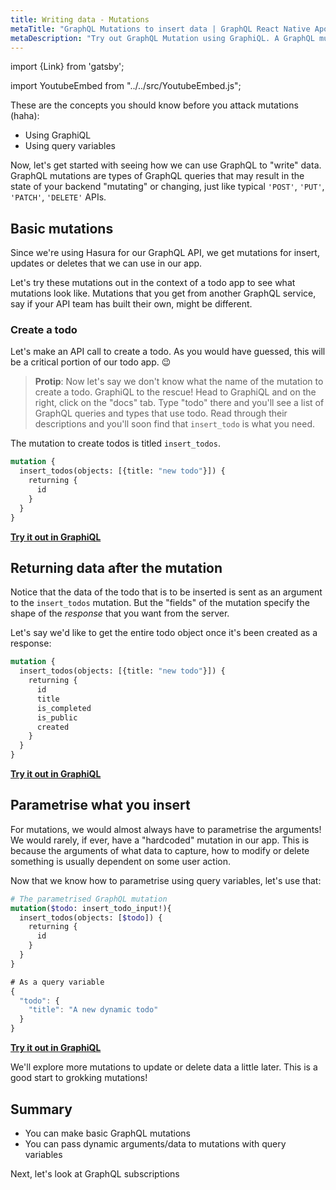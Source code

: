 ```yaml
---
title: Writing data - Mutations
metaTitle: "GraphQL Mutations to insert data | GraphQL React Native Apollo Tutorial"
metaDescription: "Try out GraphQL Mutation using GraphiQL. A GraphQL mutation example with dynamic arguments and variables to insert data"
---
```


import {Link} from 'gatsby';

import YoutubeEmbed from "../../src/YoutubeEmbed.js";

<YoutubeEmbed link="https://www.youtube.com/embed/qGq1aVveKDc"/>

These are the concepts you should know before you attack mutations (haha):
- <Link to="/intro-to-graphql/2-fetching-data-queries#graphiql">Using GraphiQL</Link>
- <Link to="/intro-to-graphql/2-fetching-data-queries#graphql-query-variables">Using query variables</Link>

Now, let's get started with seeing how we can use GraphQL to "write" data.
GraphQL mutations are types of GraphQL queries that may result in the state
of your backend "mutating" or changing, just like typical `'POST'`,
`'PUT'`, `'PATCH'`, `'DELETE'` APIs.

## Basic mutations
Since we're using Hasura for our GraphQL API, we get mutations for
insert, updates or deletes that we can use in our app.

Let's try these mutations out in the context of a todo app to see
what mutations look like. Mutations that you get from another GraphQL
service, say if your API team has built their own, might be different.

### Create a todo

Let's make an API call to create a todo. As you would have guessed, this
will be a critical portion of our todo app. 😉

> **Protip**: Now let's say we don't know what the name of the mutation to 
> create a todo. GraphiQL to the rescue!
> Head to GraphiQL and on the right, click on the "docs" tab.
> Type "todo" there and you'll see a list of GraphQL queries and types
> that use todo. Read through their descriptions and you'll soon
> find that `insert_todo` is what you need.

The mutation to create todos is titled `insert_todos`.

```graphql
mutation {
  insert_todos(objects: [{title: "new todo"}]) {
    returning {
      id
    }
  }
}
```

<!-- [//]: # TODO: -->
<b><a href="https://learn.hasura.io/graphql/graphiql?tutorial=react-native" target="_blank">Try it out in GraphiQL</a></b>

## Returning data after the mutation
Notice that the data of the todo that is to be inserted is sent as
an argument to the `insert_todos` mutation. But the "fields" of the mutation
specify the shape of the _response_ that you want from the server.

Let's say we'd like to get the entire todo object once it's been created
as a response:

```graphql
mutation {
  insert_todos(objects: [{title: "new todo"}]) {
    returning {
      id
      title
      is_completed
      is_public
      created
    }
  }
}
```

<!-- [//]: # TODO: -->
<b><a href="https://learn.hasura.io/graphql/graphiql?tutorial=react-native" target="_blank">Try it out in GraphiQL</a></b>

## Parametrise what you insert

For mutations, we would almost always have to parametrise the arguments! We
would rarely, if ever, have a "hardcoded" mutation in our app. This is because
the arguments of what data to capture, how to modify or delete something is usually
dependent on some user action.

Now that we know how to parametrise using query variables, let's use that:

```graphql
# The parametrised GraphQL mutation
mutation($todo: insert_todo_input!){
  insert_todos(objects: [$todo]) {
    returning {
      id
    }
  }
}
```

```javascript
# As a query variable
{
  "todo": {
    "title": "A new dynamic todo"
  }
}
```

<!-- [//]: # TODO: -->
<b><a href="https://learn.hasura.io/graphql/graphiql?tutorial=react-native" target="_blank">Try it out in GraphiQL</a></b>

We'll explore more mutations to update or delete data a little later.
This is a good start to grokking mutations!

## Summary

- You can make basic GraphQL mutations
- You can pass dynamic arguments/data to mutations with query variables

Next, let's look at GraphQL subscriptions
